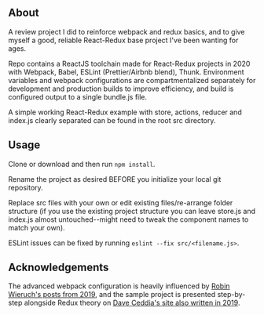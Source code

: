 ## About

A review project I did to reinforce webpack and redux basics, and to give myself a good, reliable React-Redux base project I've been wanting for ages.

Repo contains a ReactJS toolchain made for React-Redux projects in 2020 with Webpack, Babel, ESLint (Prettier/Airbnb blend), Thunk. Environment variables and webpack configurations are compartmentalized separately for development and production builds to improve efficiency, and build is configured output to a single bundle.js file.

A simple working React-Redux example with store, actions, reducer and index.js clearly separated can be found in the root src directory.

## Usage

Clone or download and then run `npm install`.

Rename the project as desired BEFORE you initialize your local git repository.

Replace src files with your own or edit existing files/re-arrange folder structure (if you use the existing project structure you can leave store.js and index.js almost untouched--might need to tweak the component names to match your own).

ESLint issues can be fixed by running `eslint --fix src/<filename.js>`.

## Acknowledgements

The advanced webpack configuration is heavily influenced by [Robin Wieruch's posts from 2019](https://www.robinwieruch.de/minimal-react-webpack-babel-setup), and the sample project is presented step-by-step alongside Redux theory on [Dave Ceddia's site also written in 2019](https://daveceddia.com/redux-tutorial/).
